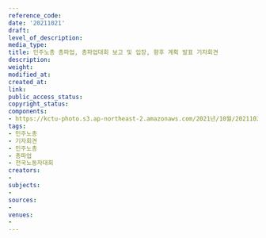 ```yaml
---
reference_code: 
date: '20211021'
draft: 
level_of_description: 
media_type: 
title: 민주노총 총파업, 총파업대회 보고 및 입장, 향후 계획 발표 기자회견
description: 
weight: 
modified_at: 
created_at: 
link: 
public_access_status: 
copyright_status: 
components:
- https://kctu-photo.s3.ap-northeast-2.amazonaws.com/2021년/10월/20211021-민주노총+총파업,+총파업대회+보고+및+입장,+향후+계획+발표+기자회견_민주노총_기자회견_민주노총_총파업_전국노동자대회/_1D20322.jpg
tags:
- 민주노총
- 기자회견
- 민주노총
- 총파업
- 전국노동자대회
creators:
- 
subjects:
- 
sources:
- 
venues:
- 
---
```

